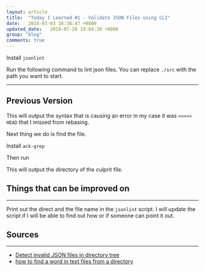 ```yaml
---
layout: article
title:  "Today I Learned #1 - Validate JSON Files using CLI"
date:   2018-03-03 16:38:47 +0800
updated_date:   2018-07-28 19:04:30 +0800
group: "blog"
comments: true
---
```

Install `jsonlint`
<script src="https://gist.github.com/iamdevlinph/e01b549ed51d7334f03483ecae1149e9.js?file=install-jsonlint.sh" type="text/javascript"></script>

Run the following command to lint json files. You can replace `./src` with the path you want to start.
<script src="https://gist.github.com/iamdevlinph/e01b549ed51d7334f03483ecae1149e9.js?file=use-jsonlint.sh" type="text/javascript"></script>

<hr/>

## Previous Version

This will output the syntax that is causing an error in my case it was `<<<<< HEAD` that I missed from rebasing.

Next thing we do is find the file.

Install `ack-grep`
<script src="https://gist.github.com/iamdevlinph/e01b549ed51d7334f03483ecae1149e9.js?file=install-ack-grep.sh" type="text/javascript"></script>
Then run
<script src="https://gist.github.com/iamdevlinph/e01b549ed51d7334f03483ecae1149e9.js?file=use-ack-grep.sh" type="text/javascript"></script>

This will output the directory of the culprit file.

## Things that can be improved on
<hr class='divider--fade' />

Print out the direct and the file name in the `jsonlint` script. I will update the script if I will be able to find out how or if someone can point it out.

## Sources
<hr class='divider--fade' />

- [Detect invalid JSON files in directory tree](https://superuser.com/a/699897/678407)
- [how to find a word in text files from a directory](https://askubuntu.com/a/462279/634714)
